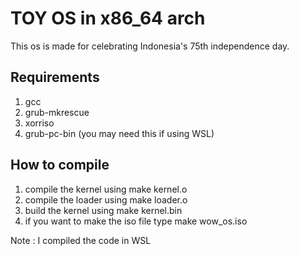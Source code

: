 # TOY OS in x86_64 arch
This os is made for celebrating Indonesia's 75th independence day.

## Requirements
1. gcc
1. grub-mkrescue
1. xorriso
1. grub-pc-bin (you may need this if using WSL)

## How to compile
1. compile the kernel using make kernel.o
1. compile the loader using make loader.o
1. build the kernel using make kernel.bin
1. if you want to make the iso file type make wow_os.iso

Note : I compiled the code in WSL